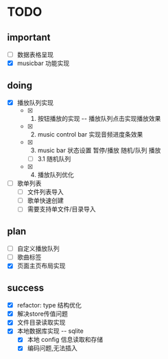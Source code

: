 # TODO

## important

-   [ ] 数据表格呈现
-   [x] musicbar 功能实现

## doing

-   [x] 播放队列实现
    -   [x] 1. 按钮播放的实现 -- 播放队列点击实现播放效果
    -   [x] 2. music control bar 实现音频进度条效果
    -   [x] 3. music bar 状态设置 暂停/播放 随机/队列 播放
        -   [ ] 3.1 随机队列
    -   [x] 4. 播放队列优化
-   [ ] 歌单列表
    -   [ ] 文件列表导入
    -   [ ] 歌单快速创建
    -   [ ] 需要支持单文件/目录导入

## plan

-   [ ] 自定义播放队列
-   [ ] 歌曲标签
-   [x] 页面主页布局实现

## success

-   [x] refactor: type 结构优化
-   [x] 解决store传值问题
-   [x] 文件目录读取实现
-   [x] 本地数据库实现 -- sqlite
    -   [x] 本地 config 信息读取和存储
    -   [x] 编码问题,无法插入
